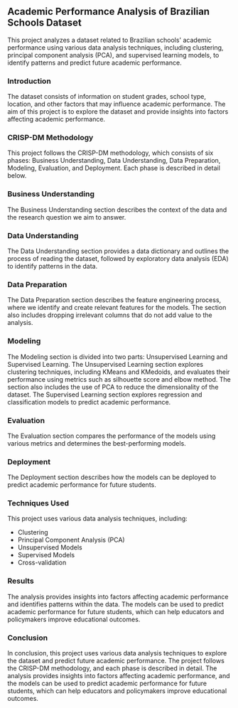 ## Academic Performance Analysis of Brazilian Schools Dataset
This project analyzes a dataset related to Brazilian schools' academic performance using various data analysis techniques, including clustering, principal component analysis (PCA), and supervised learning models, to identify patterns and predict future academic performance.

### Introduction
The dataset consists of information on student grades, school type, location, and other factors that may influence academic performance. The aim of this project is to explore the dataset and provide insights into factors affecting academic performance.

### CRISP-DM Methodology
This project follows the CRISP-DM methodology, which consists of six phases: Business Understanding, Data Understanding, Data Preparation, Modeling, Evaluation, and Deployment. Each phase is described in detail below.

### Business Understanding
The Business Understanding section describes the context of the data and the research question we aim to answer.

### Data Understanding
The Data Understanding section provides a data dictionary and outlines the process of reading the dataset, followed by exploratory data analysis (EDA) to identify patterns in the data.

### Data Preparation
The Data Preparation section describes the feature engineering process, where we identify and create relevant features for the models. The section also includes dropping irrelevant columns that do not add value to the analysis.

### Modeling
The Modeling section is divided into two parts: Unsupervised Learning and Supervised Learning. The Unsupervised Learning section explores clustering techniques, including KMeans and KMedoids, and evaluates their performance using metrics such as silhouette score and elbow method. The section also includes the use of PCA to reduce the dimensionality of the dataset. The Supervised Learning section explores regression and classification models to predict academic performance.

### Evaluation
The Evaluation section compares the performance of the models using various metrics and determines the best-performing models.

### Deployment
The Deployment section describes how the models can be deployed to predict academic performance for future students.

### Techniques Used
This project uses various data analysis techniques, including:

* Clustering
* Principal Component Analysis (PCA)
* Unsupervised Models
* Supervised Models
* Cross-validation

### Results
The analysis provides insights into factors affecting academic performance and identifies patterns within the data. The models can be used to predict academic performance for future students, which can help educators and policymakers improve educational outcomes.

### Conclusion
In conclusion, this project uses various data analysis techniques to explore the dataset and predict future academic performance. The project follows the CRISP-DM methodology, and each phase is described in detail. The analysis provides insights into factors affecting academic performance, and the models can be used to predict academic performance for future students, which can help educators and policymakers improve educational outcomes.
